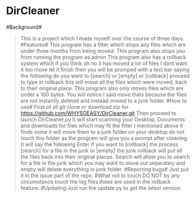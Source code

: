 # DirCleaner
#Background#
>This is a project which I made myself over the course of three days.
#Features#
>This program has a filter which stops any files which are under three months from being moved.
>This program also stops you from running the program as admin
>This program also has a rollback system which if you think oh no it has moved a lot of files I dont want it too move let it finish then you will be promped with a text bar saying the following do you want to [search] or [empty] or [rollback] proceed to type in rollback this will move all the files which were moved, back to their original place.
>This program also only moves files which are under a 100 bytes.
>You will notice I said move thats because the files are not instantly deleted and instead moved to a junk folder.
#How to use#
>First of all git clone or download zip for https://github.com/WHYSOEASY/DirCleaner.git
>Then proceed to launch DirCleaner.py
>It will start scanning your Desktop, Documents and downloads for files which may fit the filter I mentioned above it finds some it will move them to a junk folder on your desktop do not touch this folder as the program will give you a prompt after cleaning. It will say the following Enter if you want to [rollback] the process [search] for a file in the junk or [empty] the junk rollback will put all the files back into their original places. Search will allow you to search for a file in the junk which you may want to move out seperately and empty will delete everything in junk folder.
#Reporting bugs#
>Just put it in the issue part of the repo.
#What not to touch
>DO NOT by any circumstance touch the log files these are used in the rollback feature.
#Updating
>Just run the update.py to get the latest version.
